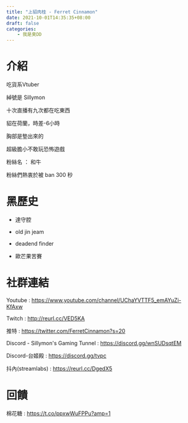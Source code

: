 ```yaml
---
title: "上貂肉桂 - Ferret Cinnamon"
date: 2021-10-01T14:35:35+08:00
draft: false
categories:
    - 我是臭DD
---
```

# 介紹

吃貨系Vtuber

綽號是 Sillymon

十次直播有九次都在吃東西

貂在荷蘭，時差-6小時

胸部是墊出來的

超級膽小不敢玩恐怖遊戲

粉絲名 ： 和牛

粉絲們熱衷於被 ban 300 秒

# 黑歷史

- 達守腔

- old jin jeam

- deadend finder

- 歐芒果苦賽

# 社群連結

Youtube : 
https://www.youtube.com/channel/UChaYVTTF5_emAYuZi-KfAxw

Twitch : 
http://reurl.cc/VED5KA

推特 : 
https://twitter.com/FerretCinnamon?s=20

Discord - Sillymon's Gaming Tunnel : 
https://discord.gg/wnSUDsqtEM

Discord-台姬殿 : 
https://discord.gg/tvpc

抖內(streamlabs) : 
https://reurl.cc/DgedX5

# 回饋

棉花糖 : https://t.co/ppxwWuFPPu?amp=1